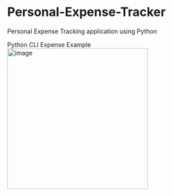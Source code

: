 # Personal-Expense-Tracker
Personal Expense Tracking application using Python

Python CLI Expense Example
<img width="325" alt="image" src="https://github.com/FrontEndDev-James/Personal-Expense-Tracker/assets/67937330/4e1311d9-e67b-4eac-8fa7-5516e08fa151">



